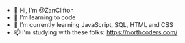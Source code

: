 - 👋 Hi, I’m @ZanClifton
- 👀 I’m learning to code
- 🌱 I’m currently learning JavaScript, SQL, HTML and CSS
- 📫 I'm studying with these folks: https://northcoders.com/
